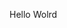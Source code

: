 Hello Wolrd





































































































































































































































































































































































































































































































































































































































































































































































































































































































































































































































































































































































































































































































































































































































































































































































































































































































































































































































































































































































































































































































































































































































































































































































































































































































































































































































































































































































































































































































































































































































































































































































































































































































































































































































































































































































































































































































































































































































































































































































































































































































































































































































































































































































































































































































































































































































































































































































































































































































































































































































































































































































































































































































































































































































































































































































































































